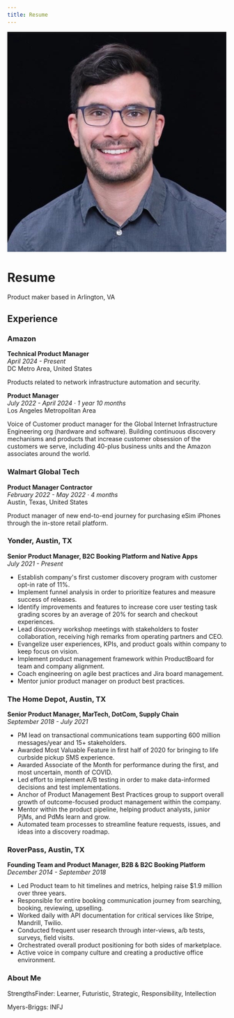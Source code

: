 ```yaml
---
title: Resume
---
```


<div class="hero">
    <img src="/assets/images/profile.jpeg" alt="Jacob Poterbin" class="profile-image">
    <div class="hero-content">
        <h1>Resume</h1>
        <p>Product maker based in Arlington, VA</p>
    </div>
</div>

## Experience

### Amazon
**Technical Product Manager**  
*April 2024 - Present*  
DC Metro Area, United States

Products related to network infrastructure automation and security.

**Product Manager**  
*July 2022 - April 2024 · 1 year 10 months*  
Los Angeles Metropolitan Area

Voice of Customer product manager for the Global Internet Infrastructure Engineering org (hardware and software). Building continuous discovery mechanisms and products that increase customer obsession of the customers we serve, including 40-plus business units and the Amazon associates around the world.

### Walmart Global Tech
**Product Manager Contractor**  
*February 2022 - May 2022 · 4 months*  
Austin, Texas, United States

Product manager of new end-to-end journey for purchasing eSim iPhones through the in-store retail platform.

### Yonder, Austin, TX
**Senior Product Manager, B2C Booking Platform and Native Apps**  
*July 2021 - Present*

- Establish company's first customer discovery program with customer opt-in rate of 11%.
- Implement funnel analysis in order to prioritize features and measure success of releases.
- Identify improvements and features to increase core user testing task grading scores by an average of 20% for search and checkout experiences.
- Lead discovery workshop meetings with stakeholders to foster collaboration, receiving high remarks from operating partners and CEO.
- Evangelize user experiences, KPIs, and product goals within company to keep focus on vision.
- Implement product management framework within ProductBoard for team and company alignment.
- Coach engineering on agile best practices and Jira board management.
- Mentor junior product manager on product best practices.

### The Home Depot, Austin, TX
**Senior Product Manager, MarTech, DotCom, Supply Chain**  
*September 2018 - July 2021*

- PM lead on transactional communications team supporting 600 million messages/year and 15+ stakeholders.
- Awarded Most Valuable Feature in first half of 2020 for bringing to life curbside pickup SMS experience.
- Awarded Associate of the Month for performance during the first, and most uncertain, month of COVID.
- Led effort to implement A/B testing in order to make data-informed decisions and test implementations.
- Anchor of Product Management Best Practices group to support overall growth of outcome-focused product management within the company.
- Mentor within the product pipeline, helping product analysts, junior PjMs, and PdMs learn and grow.
- Automated team processes to streamline feature requests, issues, and ideas into a discovery roadmap.

### RoverPass, Austin, TX
**Founding Team and Product Manager, B2B & B2C Booking Platform**  
*December 2014 - September 2018*

- Led Product team to hit timelines and metrics, helping raise $1.9 million over three years.
- Responsible for entire booking communication journey from searching, booking, reviewing, upselling.
- Worked daily with API documentation for critical services like Stripe, Mandrill, Twilio.
- Conducted frequent user research through inter-views, a/b tests, surveys, field visits.
- Orchestrated overall product positioning for both sides of marketplace.
- Active voice in company culture and creating a productive office environment. 

### About Me

StrengthsFinder: Learner, Futuristic, Strategic, Responsibility, Intellection

Myers-Briggs: INFJ